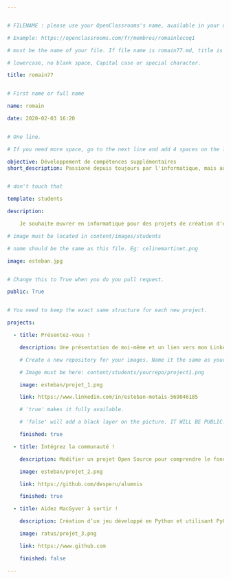 ```yaml
---


# FILENAME : please use your OpenClassrooms's name, available in your url.

# Example: https://openclassrooms.com/fr/membres/romainlecoq1

# must be the name of your file. If file name is romain77.md, title is romain77.

# lowercase, no blank space, Capital case or special character.

title: romain77


# First name or full name

name: romain

date: 2020-02-03 16:20


# One line.

# If you need more space, go to the next line and add 4 spaces on the left, as in 'description'.

objective: Développement de compétences supplémentaires
short_description: Passioné depuis toujours par l'informatique, mais aussi l'entrepreneuriat


# don't touch that

template: students

description:

    Je souhaite œuvrer en informatique pour des projets de création d'entreprise

# image must be located in content/images/students

# name should be the same as this file. Eg: celinemartinet.png

image: esteban.jpg


# Change this to True when you do you pull request.

public: True


# You need to keep the exact same structure for each new project.

projects:

  - title: Présentez-vous !

    description: Une présentation de moi-même et un lien vers mon LinkedIn.

    # Create a new repository for your images. Name it the same as your nickname and profile picture.

    # Image must be here: content/students/yourrepo/project1.png

    image: esteban/projet_1.png

    link: https://www.linkedin.com/in/esteban-motais-569046185

    # 'true' makes it fully available.

    # 'false' will add a black layer on the picture. IT WILL BE PUBLIC!

    finished: true

  - title: Intégrez la communauté !

    description: Modifier un projet Open Source pour comprendre le fonctionnement de Git, de Github et des pull requests. 

    image: esteban/projet_2.png

    link: https://github.com/desperu/alumnis

    finished: true

  - title: Aidez MacGyver à sortir !

    description: Création d’un jeu développé en Python et utilisant PyGame.

    image: ratus/projet_3.png

    link: https://www.github.com

    finished: false

---
```

